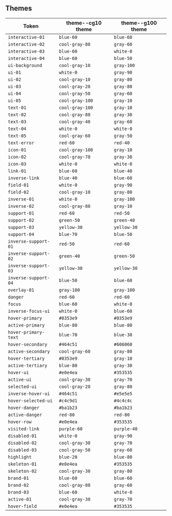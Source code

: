 ## Themes

| Token                | theme--cg10 theme | theme--g100 theme |
| -------------------- | ----------------- | ----------------- |
| `interactive-01`     | `blue-60`         | `blue-60`         |
| `interactive-02`     | `cool-gray-80`    | `gray-60`         |
| `interactive-03`     | `blue-60`         | `white-0`         |
| `interactive-04`     | `blue-60`         | `blue-50`         |
| `ui-background`      | `cool-gray-10`    | `gray-100`        |
| `ui-01`              | `white-0`         | `gray-90`         |
| `ui-02`              | `cool-gray-10`    | `gray-80`         |
| `ui-03`              | `cool-gray-20`    | `gray-80`         |
| `ui-04`              | `cool-gray-50`    | `gray-60`         |
| `ui-05`              | `cool-gray-100`   | `gray-10`         |
| `text-01`            | `cool-gray-100`   | `gray-10`         |
| `text-02`            | `cool-gray-80`    | `gray-30`         |
| `text-03`            | `cool-gray-40`    | `gray-60`         |
| `text-04`            | `white-0`         | `white-0`         |
| `text-05`            | `cool-gray-60`    | `gray-50`         |
| `text-error`         | `red-60`          | `red-40`          |
| `icon-01`            | `cool-gray-100`   | `gray-10`         |
| `icon-02`            | `cool-gray-70`    | `gray-30`         |
| `icon-03`            | `white-0`         | `white-0`         |
| `link-01`            | `blue-60`         | `blue-40`         |
| `inverse-link`       | `blue-40`         | `blue-60`         |
| `field-01`           | `white-0`         | `gray-90`         |
| `field-02`           | `cool-gray-10`    | `gray-80`         |
| `inverse-01`         | `white-0`         | `gray-100`        |
| `inverse-02`         | `cool-gray-80`    | `gray-10`         |
| `support-01`         | `red-60`          | `red-50`          |
| `support-02`         | `green-50`        | `green-40`        |
| `support-03`         | `yellow-30`       | `yellow-30`       |
| `support-04`         | `blue-70`         | `blue-50`         |
| `inverse-support-01` | `red-50`          | `red-60`          |
| `inverse-support-02` | `green-40`        | `green-50`        |
| `inverse-support-03` | `yellow-30`       | `yellow-30`       |
| `inverse-support-04` | `blue-50`         | `blue-60`         |
| `overlay-01`         | `gray-100`        | `gray-100`        |
| `danger`             | `red-60`          | `red-60`          |
| `focus`              | `blue-60`         | `white-0`         |
| `inverse-focus-ui`   | `white-0`         | `blue-60`         |
| `hover-primary`      | `#0353e9`         | `#0353e9`         |
| `active-primary`     | `blue-80`         | `blue-80`         |
| `hover-primary-text` | `blue-70`         | `blue-30`         |
| `hover-secondary`    | `#464c51`         | `#606060`         |
| `active-secondary`   | `cool-gray-60`    | `gray-80`         |
| `hover-tertiary`     | `#0353e9`         | `gray-10`         |
| `active-tertiary`    | `blue-80`         | `gray-30`         |
| `hover-ui`           | `#e0e4ea`         | `#353535`         |
| `active-ui`          | `cool-gray-30`    | `gray-70`         |
| `selected-ui`        | `cool-gray-20`    | `gray-80`         |
| `inverse-hover-ui`   | `#464c51`         | `#e5e5e5`         |
| `hover-selected-ui`  | `#c4c9d1`         | `#4c4c4c`         |
| `hover-danger`       | `#ba1b23`         | `#ba1b23`         |
| `active-danger`      | `red-80`          | `red-80`          |
| `hover-row`          | `#e0e4ea`         | `#353535`         |
| `visited-link`       | `purple-60`       | `purple-40`       |
| `disabled-01`        | `white-0`         | `gray-90`         |
| `disabled-02`        | `cool-gray-30`    | `gray-70`         |
| `disabled-03`        | `cool-gray-50`    | `gray-60`         |
| `highlight`          | `blue-20`         | `blue-80`         |
| `skeleton-01`        | `#e0e4ea`         | `#353535`         |
| `skeleton-02`        | `cool-gray-30`    | `gray-80`         |
| `brand-01`           | `blue-60`         | `blue-60`         |
| `brand-02`           | `cool-gray-80`    | `gray-60`         |
| `brand-03`           | `blue-60`         | `white-0`         |
| `active-01`          | `cool-gray-30`    | `gray-70`         |
| `hover-field`        | `#e0e4ea`         | `#353535`         |
